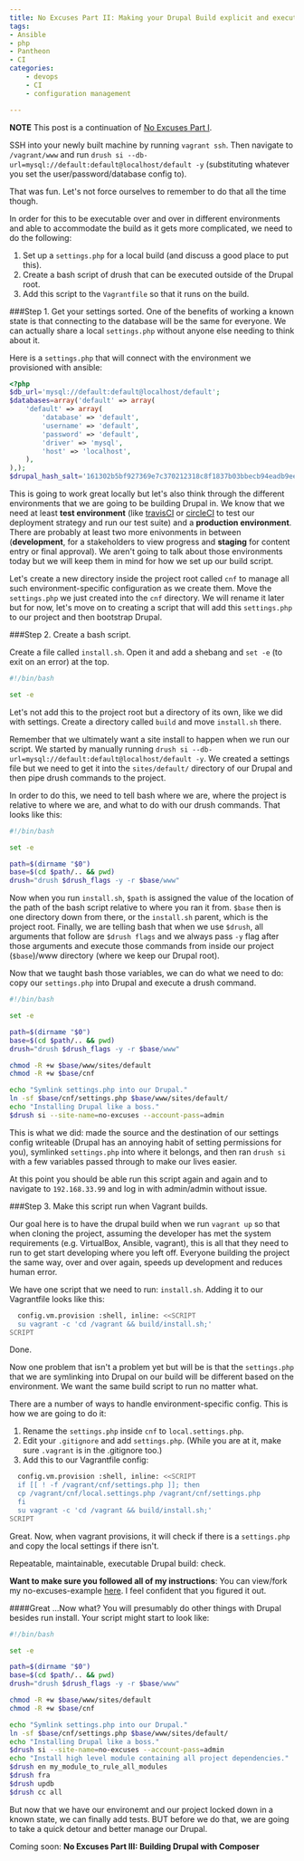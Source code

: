 ```yaml
---
title: No Excuses Part II: Making your Drupal Build explicit and executabl
tags:
- Ansible
- php
- Pantheon
- CI
categories:
    - devops
    - CI
    - configuration management

---
```


**NOTE** This post is a continuation of [No Excuses Part I](http://craychee.io/blog/2015/05/20/no-excuse-config-management-drupal/).

SSH into your newly built machine by running `vagrant ssh`. Then navigate to `/vagrant/www` and run `drush si --db-url=mysql://default:default@localhost/default -y` (substituting whatever you set the user/password/database config to).

That was fun. Let's not force ourselves to remember to do that all the time though.

In order for this to be executable over and over in different environments and able to accommodate the build as it gets more complicated, we need to do the following:

1. Set up a `settings.php` for a local build (and discuss a good place to put this).
2. Create a bash script of drush that can be executed outside of the Drupal root.
3. Add this script to the `Vagrantfile` so that it runs on the build.

###Step 1. Get your settings sorted.
One of the benefits of working a known state is that connecting to the database will be the same for everyone. We can actually share a local `settings.php` without anyone else needing to think about it.

Here is a `settings.php` that will connect with the environment we provisioned with ansible:
~~~php
<?php
$db_url='mysql://default:default@localhost/default';
$databases=array('default' => array(
    'default' => array(
        'database' => 'default',
        'username' => 'default',
        'password' => 'default',
        'driver' => 'mysql',
        'host' => 'localhost',
    ),
),);
$drupal_hash_salt='161302b5bf927369e7c370212318c8f1837b03bbecb94eadb9eeed17a7875d1e';
~~~

This is going to work great locally but let's also think through the different environments that we are going to be building Drupal in. We know that we need at least **test environment** (like [travisCI](https://travis-ci.com/) or [circleCI](https://circleci.com/about) to test our deployment strategy and run our test suite) and a **production environment**. There are probably at least two more enivonments in between (**development**, for a stakeholders to view progress and **staging** for content entry or final approval). We aren't going to talk about those environments today but we will keep them in mind for how we set up our build script.

Let's create a new directory inside the project root called `cnf` to manage all such environment-specific configuration as we create them. Move the `settings.php` we just created into the `cnf` directory. We will rename it later but for now, let's move on to creating a script that will add this `settings.php` to our project and then bootstrap Drupal.

###Step 2. Create a bash script.

Create a file called `install.sh`. Open it and add a shebang and `set -e` (to exit on an error) at the top.
~~~sh
#!/bin/bash

set -e
~~~
Let's not add this to the project root but a directory of its own, like we did with settings. Create a directory called `build` and move `install.sh` there.

Remember that we ultimately want a site install to happen when we run our script. We started by manually running `drush si --db-url=mysql://default:default@localhost/default -y`. We created a settings file but we need to get it into the `sites/default/` directory of our Drupal and then pipe drush commands to the project.

In order to do this, we need to tell bash where we are, where the project is relative to where we are, and what to do with our drush commands. That looks like this:
~~~sh
#!/bin/bash

set -e

path=$(dirname "$0")
base=$(cd $path/.. && pwd)
drush="drush $drush_flags -y -r $base/www"
~~~

Now when you run `install.sh`, `$path` is assigned the value of the location of the path of the bash script relative to where you ran it from. `$base` then is one directory down from there, or the `install.sh` parent, which is the project root. Finally, we are telling bash that when we use `$drush`, all arguments that follow are `$drush flags` and we always pass `-y` flag after those arguments and execute those commands from inside our project (`$base`)/www directory (where we keep our Drupal root).

Now that we taught bash those variables, we can do what we need to do: copy our `settings.php` into Drupal and execute a drush command.
~~~sh
#!/bin/bash

set -e

path=$(dirname "$0")
base=$(cd $path/.. && pwd)
drush="drush $drush_flags -y -r $base/www"

chmod -R +w $base/www/sites/default
chmod -R +w $base/cnf

echo "Symlink settings.php into our Drupal."
ln -sf $base/cnf/settings.php $base/www/sites/default/
echo "Installing Drupal like a boss."
$drush si --site-name=no-excuses --account-pass=admin
~~~

This is what we did: made the source and the destination of our settings config writeable (Drupal has an annoying habit of setting permissions for you), symlinked `settings.php` into where it belongs, and then ran `drush si` with a few variables passed through to make our lives easier.

At this point you should be able run this script again and again and to navigate to `192.168.33.99` and log in with admin/admin without issue.

###Step 3. Make this script run when Vagrant builds.

Our goal here is to have the drupal build when we run `vagrant up` so that when cloning the project, assuming the developer has met the system requirements (e.g. VirtualBox, Ansible, vagrant), this is all that they need to run to get start developing where you left off. Everyone building the project the same way, over and over again, speeds up development and reduces human error.

We have one script that we need to run: `install.sh`. Adding it to our Vagrantfile looks like this:
~~~sh
  config.vm.provision :shell, inline: <<SCRIPT
  su vagrant -c 'cd /vagrant && build/install.sh;'
SCRIPT
~~~

Done.

Now one problem that isn't a problem yet but will be is that the `settings.php` that we are symlinking into Drupal on our build will be different based on the environment. We want the same build script to run no matter what.

There are a number of ways to handle environment-specific config. This is how we are going to do it:

1. Rename the `settings.php` inside `cnf` to `local.settings.php`.
2. Edit your `.gitignore` and add `settings.php`. (While you are at it, make sure `.vagrant` is in the .gitignore too.)
3. Add this to our Vagrantfile config:
~~~sh
  config.vm.provision :shell, inline: <<SCRIPT
  if [[ ! -f /vagrant/cnf/settings.php ]]; then
  cp /vagrant/cnf/local.settings.php /vagrant/cnf/settings.php
  fi
  su vagrant -c 'cd /vagrant && build/install.sh;'
SCRIPT
~~~

Great. Now, when vagrant provisions, it will check if there is a `settings.php` and copy the local settings if there isn't.

Repeatable, maintainable, executable Drupal build: check.

**Want to make sure you followed all of my instructions**: You can view/fork my no-excuses-example [here](https://github.com/craychee/no-excuses-drupal/tree/0.2.0). I feel confident that you figured it out.

####Great ...Now what?
You will presumably do other things with Drupal besides run install. Your script might start to look like:
~~~sh
#!/bin/bash

set -e

path=$(dirname "$0")
base=$(cd $path/.. && pwd)
drush="drush $drush_flags -y -r $base/www"

chmod -R +w $base/www/sites/default
chmod -R +w $base/cnf

echo "Symlink settings.php into our Drupal."
ln -sf $base/cnf/settings.php $base/www/sites/default/
echo "Installing Drupal like a boss."
$drush si --site-name=no-excuses --account-pass=admin
echo "Install high level module containing all project dependencies."
$drush en my_module_to_rule_all_modules
$drush fra
$drush updb
$drush cc all
~~~

But now that we have our environemt and our project locked down in a known state, we can finally add tests. BUT before we do that, we are going to take a quick detour and better manage our Drupal.

Coming soon: **No Excuses Part III: Building Drupal with Composer**
